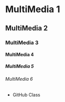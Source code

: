 # MultiMedia 1
## MultiMedia 2
### MultiMedia 3
#### MultiMedia 4
##### MultiMedia 5
###### MultiMedia 6

+ GitHub Class
